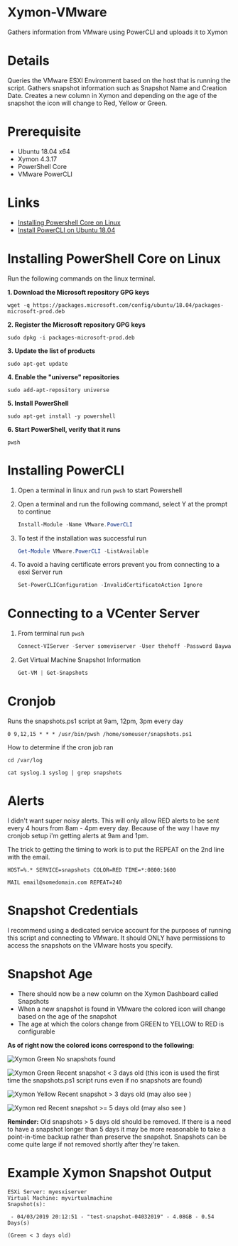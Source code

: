 # Xymon-VMware
Gathers information from VMware using PowerCLI and uploads it to Xymon

# Details
Queries the VMware ESXI Environment based on the host that is running the script. Gathers snapshot information such as Snapshot Name and Creation Date. Creates a new column in Xymon and depending on the age of the snapshot the icon will change to Red, Yellow or Green.

# Prerequisite
- Ubuntu 18.04 x64 
- Xymon 4.3.17
- PowerShell Core
- VMware PowerCLI

# Links
- [Installing Powershell Core on Linux](https://docs.microsoft.com/en-us/powershell/scripting/install/installing-powershell-core-on-linux?view=powershell-6#ubuntu-1804)
- [Install PowerCLI on Ubuntu 18.04](https://www.altaro.com/vmware/install-powercli-ubuntu-linux-18-04-lts/)

# Installing PowerShell Core on Linux
Run the following commands on the linux terminal.

**1. Download the Microsoft repository GPG keys**

`wget -q https://packages.microsoft.com/config/ubuntu/18.04/packages-microsoft-prod.deb`

**2. Register the Microsoft repository GPG keys**

`sudo dpkg -i packages-microsoft-prod.deb`

**3. Update the list of products**

`sudo apt-get update`

**4. Enable the "universe" repositories**

`sudo add-apt-repository universe`

**5. Install PowerShell**

`sudo apt-get install -y powershell`

**6. Start PowerShell, verify that it runs**

`pwsh`

# Installing PowerCLI

1. Open a terminal in linux and run `pwsh` to start Powershell

2. Open a terminal and run the following command, select Y at the prompt to continue

	```PowerShell 
	Install-Module -Name VMware.PowerCLI
	```
	
3. To test if the installation was successful run

	```PowerShell 
	Get-Module VMware.PowerCLI -ListAvailable
	```

4. To avoid a having certificate errors prevent you from connecting to a esxi Server run

	```PowerShell 
	Set-PowerCLIConfiguration -InvalidCertificateAction Ignore
	```

# Connecting to a VCenter Server

1. From terminal run `pwsh`
	```PowerShell 
	Connect-VIServer -Server someviserver -User thehoff -Password Baywatch
	```

2. Get Virtual Machine Snapshot Information

	```PowerShell 
	Get-VM | Get-Snapshots
	```

# Cronjob
Runs the snapshots.ps1 script at 9am, 12pm, 3pm every day

`0 9,12,15 * * * /usr/bin/pwsh /home/someuser/snapshots.ps1`

How to determine if the cron job ran

`cd /var/log`

`cat syslog.1 syslog | grep snapshots`


# Alerts
I didn't want super noisy alerts. This will only allow RED alerts to be sent every 4 hours from 8am - 4pm every day. Because of the way I have my cronjob setup i'm getting alerts at 9am and 1pm.

The trick to getting the timing to work is to put the REPEAT on the 2nd line with the email.

`HOST=%.* SERVICE=snapshots COLOR=RED TIME=*:0800:1600`

`MAIL email@somedomain.com REPEAT=240`

# Snapshot Credentials
I recommend using a dedicated service account for the purposes of running this script and connecting to VMware. It should ONLY have permissions to access the snapshots on the VMware hosts you specify.

# Snapshot Age
- There should now be a new column on the Xymon Dashboard called Snapshots
- When a new snapshot is found in VMware the colored icon will change based on the age of the snapshot
- The age at which the colors change from GREEN to YELLOW to RED is configurable

__As of right now the colored icons correspond to the following:__

![Xymon Green](https://raw.githubusercontent.com/techspence/Xymon-VMSnap/master/readme-img/green.gif) No snapshots found

![Xymon Green Recent](https://raw.githubusercontent.com/techspence/Xymon-VMSnap/master/readme-img/green-recent.gif) snapshot < 3 days old (this icon is used the first time the snapshots.ps1 script runs even if no snapshots are found)

![Xymon Yellow Recent](https://raw.githubusercontent.com/techspence/Xymon-VMSnap/master/readme-img/yellow-recent.gif) snapshot > 3 days old (may also see  )

![Xymon red Recent](https://raw.githubusercontent.com/techspence/Xymon-VMSnap/master/readme-img/red-recent.gif) snapshot >= 5 days old (may also see  )

__**Reminder:**__ Old snapshots > 5 days old should be removed. If there is a need to have a snapshot longer than 5 days it may be more reasonable to take a point-in-time backup rather than preserve the snapshot. Snapshots can be come quite large if not removed shortly after they're taken.

# Example Xymon Snapshot Output
```
ESXi Server: myesxiserver
Virtual Machine: myvirtualmachine
Snapshot(s):

 - 04/03/2019 20:12:51 - "test-snapshot-04032019" - 4.08GB - 0.54 Days(s)

(Green < 3 days old)
```
